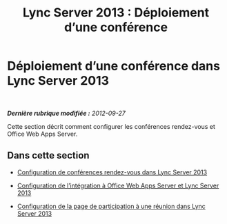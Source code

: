 ﻿---
title: 'Lync Server 2013 : Déploiement d’une conférence'
TOCTitle: Déploiement d’une conférence
ms:assetid: 8ef31d46-a1e6-43d2-b1ad-80f159cc5eed
ms:mtpsurl: https://technet.microsoft.com/fr-fr/library/JJ619184(v=OCS.15)
ms:contentKeyID: 49298045
ms.date: 05/20/2016
mtps_version: v=OCS.15
ms.translationtype: HT
---

# Déploiement d’une conférence dans Lync Server 2013

 

_**Dernière rubrique modifiée :** 2012-09-27_

Cette section décrit comment configurer les conférences rendez-vous et Office Web Apps Server.

## Dans cette section

  - [Configuration de conférences rendez-vous dans Lync Server 2013](lync-server-2013-configuring-dial-in-conferencing.md)

  - [Configuration de l’intégration à Office Web Apps Server et Lync Server 2013](lync-server-2013-enabling-office-web-apps-server-and-lync-server-2013.md)

  - [Configuration de la page de participation à une réunion dans Lync Server 2013](lync-server-2013-configuring-the-meeting-join-page.md)

